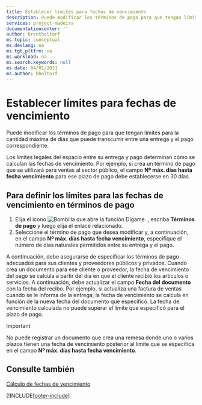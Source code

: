 ```yaml
---
title: Establecer límites para fechas de vencimiento
description: Puede modificar los términos de pago para que tengan límites para la cantidad máxima de días que puede transcurrir entre una entrega y el pago correspondiente.
services: project-madeira
documentationcenter: ''
author: brentholtorf
ms.topic: conceptual
ms.devlang: na
ms.tgt_pltfrm: na
ms.workload: na
ms.search.keywords: null
ms.date: 04/01/2021
ms.author: bholtorf
---
```

# <a name="set-limits-for-due-dates"></a>Establecer límites para fechas de vencimiento
Puede modificar los términos de pago para que tengan límites para la cantidad máxima de días que puede transcurrir entre una entrega y el pago correspondiente.  

Los límites legales del espacio entre su entrega y pago determinan cómo se calculan las fechas de vencimiento. Por ejemplo, si crea un término de pago que se utilizará para ventas al sector público, el campo **Nº máx. días hasta fecha vencimiento** para ese plazo de pago debe establecerse en 30 días.  

## <a name="to-set-limits-for-due-dates-on-payment-terms"></a>Para definir los límites para las fechas de vencimiento en términos de pago

1.  Elija el icono ![Bombilla que abre la función Dígame.](../../media/ui-search/search_small.png "Dígame qué desea hacer") , escriba **Términos de pago** y luego elija el enlace relacionado.  
2.  Seleccione el término de pago que desea modificar y, a continuación, en el campo **Nº máx. días hasta fecha vencimiento**, especifique el número de días naturales permitidos entre su entrega y el pago.  

A continuación, debe asegurarse de especificar los términos de pago adecuados para sus clientes y proveedores públicos y privados. Cuando crea un documento para ese cliente o proveedor, la fecha de vencimiento del pago se calcula a partir del día en que el cliente recibió los artículos o servicios. A continuación, debe actualizar el campo **Fecha del documento** con la fecha del recibo. Por ejemplo, si actualiza una factura de ventas cuando se le informa de la entrega, la fecha de vencimiento se calcula en función de la nueva fecha del documento que especificó. La fecha de vencimiento calculada no puede superar el límite que especificó para el plazo de pago.  

> [!IMPORTANT]  
>  No puede registrar un documento que crea una remesa donde uno o varios plazos tienen una fecha de vencimiento posterior al límite que se especifica en el campo **Nº máx. días hasta fecha vencimiento**.  

## <a name="see-also"></a>Consulte también
 [Cálculo de fechas de vencimiento](calculating-due-dates.md)


[!INCLUDE[footer-include](../../includes/footer-banner.md)]

